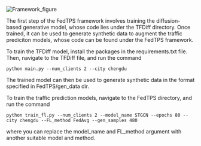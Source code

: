 ![Framework_figure](https://github.com/user-attachments/assets/32d6899f-59e6-4d09-a2f3-aae68bbe9349)

The first step of the FedTPS framework involves training the diffusion-based generative model, whose code lies under the TFDiff directory. Once trained, it can be used to generate synthetic data to augment the traffic prediciton models, whose code can be found under the FedTPS framework. 


To train the TFDiff model, install the packages in the requirements.txt file. Then, navigate to the TFDiff file, and run the command

``
python main.py --num_clients 2 --city chengdu
``

The trained model can then be used to generate synthetic data in the format specified in FedTPS/gen_data dir. 

To train the traffic prediction models, navigate to the FedTPS directory, and run the command

``
python train_fl.py --num_clients 2 --model_name STGCN --epochs 80 --city chengdu --FL_method FedAvg --gen_samples 480
``

where you can replace the model_name and FL_method argument with another suitable model and method. 

